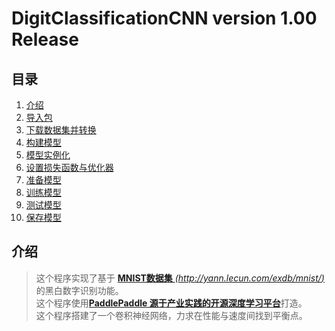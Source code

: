 # DigitClassificationCNN version 1.00 Release

## 目录

1. [介绍](https://github.com/tfcrft/DigitClassificationCNN/blob/main/README.md#介绍 "介绍")
2. [导入包](https://github.com/tfcrft/DigitClassificationCNN/blob/main/README.md#导入包 "导入包")
3. [下载数据集并转换](https://github.com/tfcrft/DigitClassificationCNN/blob/main/README.md#下载数据集并转换 "下载数据集并转换")
4. [构建模型](https://github.com/tfcrft/DigitClassificationCNN/blob/main/README.md#构建模型 "构建模型")
5. [模型实例化](https://github.com/tfcrft/DigitClassificationCNN/blob/main/README.md#模型实例化 "模型实例化")
6. [设置损失函数与优化器](https://github.com/tfcrft/DigitClassificationCNN/blob/main/README.md#设置损失函数与优化器 "设置损失函数与优化器")
7. [准备模型](https://github.com/tfcrft/DigitClassificationCNN/blob/main/README.md#准备模型 "准备模型")
8. [训练模型](https://github.com/tfcrft/DigitClassificationCNN/blob/main/README.md#训练模型 "训练模型")
9. [测试模型](https://github.com/tfcrft/DigitClassificationCNN/blob/main/README.md#测试模型 "测试模型")
10. [保存模型](https://github.com/tfcrft/DigitClassificationCNN/blob/main/README.md#保存模型 "保存模型")

## 介绍

> 这个程序实现了基于 [**MNIST数据集** *(http://yann.lecun.com/exdb/mnist/)*](http://yann.lecun.com/exdb/mnist/ "MNIST数据集") 的黑白数字识别功能。  
> 这个程序使用[**PaddlePaddle 源于产业实践的开源深度学习平台**](https://www.paddlepaddle.org.cn/ "PaddlePaddle")打造。    
> 这个程序搭建了一个卷积神经网络，力求在性能与速度间找到平衡点。
